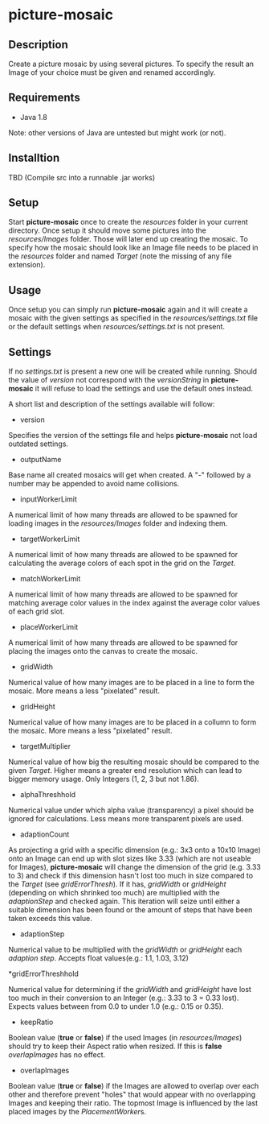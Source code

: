 # picture-mosaic
## Description
Create a picture mosaic by using several pictures. To specify the result an Image of your choice must be given and renamed accordingly.

## Requirements
* Java 1.8

Note: other versions of Java are untested but might work (or not).

## Installtion
TBD (Compile src into a runnable .jar works)

## Setup
Start **picture-mosaic** once to create the *resources* folder in your current directory. Once setup it should move some pictures into the *resources/Images* folder. Those will later end up creating the mosaic.
To specify how the mosaic should look like an Image file needs to be placed in the *resources* folder and named *Target* (note the missing of any file extension).

## Usage
Once setup you can simply run **picture-mosaic** again and it will create a mosaic with the given settings as specified in the *resources/settings.txt* file or the default settings when *resources/settings.txt* is not present.

## Settings
If no *settings.txt* is present a new one will be created while running. Should the value of *version* not correspond with the *versionString* in **picture-mosaic** it will refuse to load the settings and use the default ones instead.

A short list and description of the settings available will follow:
* version

Specifies the version of the settings file and helps **picture-mosaic** not load outdated settings.

* outputName

Base name all created mosaics will get when created. A "-" followed by a number may be appended to avoid name collisions.

* inputWorkerLimit

A numerical limit of how many threads are allowed to be spawned for loading images in the *resources/Images* folder and indexing them.

* targetWorkerLimit

A numerical limit of how many threads are allowed to be spawned for calculating the average colors of each spot in the grid on the *Target*.

* matchWorkerLimit

A numerical limit of how many threads are allowed to be spawned for matching average color values in the index against the average color values of each grid slot.

* placeWorkerLimit

A numerical limit of how many threads are allowed to be spawned for placing the images onto the canvas to create the mosaic.

* gridWidth

Numerical value of how many images are to be placed in a line to form the mosaic. More means a less "pixelated" result.

* gridHeight

Numerical value of how many images are to be placed in a collumn to form the mosaic. More means a less "pixelated" result.

* targetMultiplier

Numerical value of how big the resulting mosaic should be compared to the given *Target*. Higher means a greater end resolution which can lead to bigger memory usage. Only Integers (1, 2, 3 but not 1.86).

* alphaThreshhold

Numerical value under which alpha value (transparency) a pixel should be ignored for calculations. Less means more transparent pixels are used.

* adaptionCount

As projecting a grid with a specific dimension (e.g.: 3x3 onto a 10x10 Image) onto an Image can end up with slot sizes like 3.33 (which are not useable for Images), **picture-mosaic** will change the dimension of the grid (e.g. 3.33 to 3) and check if this dimension hasn't lost too much in size compared to the *Target* (see *gridErrorThresh*). If it has, *gridWidth* or *gridHeight* (depending on which shrinked too much) are multiplied with the *adaptionStep* and checked again.
This iteration will seize until either a suitable dimension has been found or the amount of steps that have been taken exceeds this value.

* adaptionStep

Numerical value to be multiplied with the *gridWidth* or *gridHeight* each *adaption step*. Accepts float values(e.g.: 1.1, 1.03, 3.12)

*gridErrorThreshhold

Numerical value for determining if the *gridWidth* and *gridHeight* have lost too much in their conversion to an Integer (e.g.: 3.33 to 3 = 0.33 lost). Expects values between from 0.0 to under 1.0 (e.g.: 0.15 or 0.35).

* keepRatio

Boolean value (**true** or **false**) if the used Images (in *resources/Images*) should try to keep their Aspect ratio when resized. If this is **false** *overlapImages* has no effect.

* overlapImages

Boolean value (**true** or **false**) if the Images are allowed to overlap over each other and therefore prevent "holes" that would appear with no overlapping Images and keeping their ratio. The topmost Image is influenced by the last placed images by the *PlacementWorker*s.
